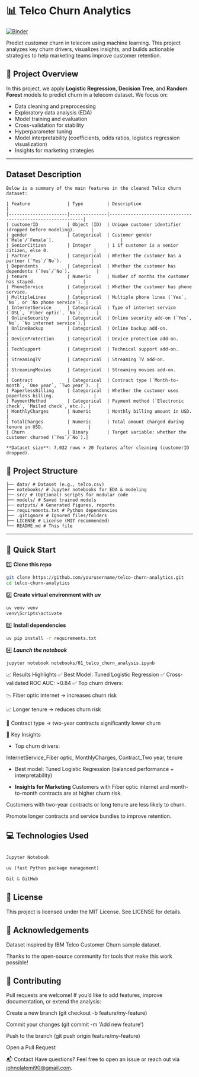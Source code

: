 # 📊 Telco Churn Analytics

[![Binder](https://mybinder.org/badge_logo.svg)](https://mybinder.org/v2/gh/yourusername/telco-churn-analytics/HEAD)

Predict customer churn in telecom using machine learning. This project analyzes key churn drivers, visualizes insights, and builds actionable strategies to help marketing teams improve customer retention.

## 📌 Project Overview

In this project, we apply **Logistic Regression**, **Decision Tree**, and **Random Forest** models to predict churn in a telecom dataset. We focus on:

- Data cleaning and preprocessing
- Exploratory data analysis (EDA)
- Model training and evaluation
- Cross-validation for stability
- Hyperparameter tuning
- Model interpretability (coefficients, odds ratios, logistics regression visualization)
- Insights for marketing strategies


---

## Dataset Description
```
Below is a summary of the main features in the cleaned Telco churn dataset:

| Feature              | Type         | Description                                                |
|----------------------|--------------|------------------------------------------------------------|
| customerID           | Object (ID)  | Unique customer identifier (dropped before modeling).      |
| gender               | Categorical  | Customer gender (`Male`/`Female`).                         |
| SeniorCitizen        | Integer      | 1 if customer is a senior citizen, else 0.                 |
| Partner              | Categorical  | Whether the customer has a partner (`Yes`/`No`).           |
| Dependents           | Categorical  | Whether the customer has dependents (`Yes`/`No`).          |
| tenure               | Numeric      | Number of months the customer has stayed.                  |
| PhoneService         | Categorical  | Whether the customer has phone service.                    |
| MultipleLines        | Categorical  | Multiple phone lines (`Yes`, `No`, or `No phone service`). |
| InternetService      | Categorical  | Type of internet service (`DSL`, `Fiber optic`, `No`).     |
| OnlineSecurity       | Categorical  | Online security add-on (`Yes`, `No`, `No internet service`).|
| OnlineBackup         | Categorical  | Online backup add-on.                                      |
| DeviceProtection     | Categorical  | Device protection add-on.                                  |
| TechSupport          | Categorical  | Technical support add-on.                                  |
| StreamingTV          | Categorical  | Streaming TV add-on.                                       |
| StreamingMovies      | Categorical  | Streaming movies add-on.                                   |
| Contract             | Categorical  | Contract type (`Month-to-month`, `One year`, `Two year`).  |
| PaperlessBilling     | Categorical  | Whether the customer uses paperless billing.               |
| PaymentMethod        | Categorical  | Payment method (`Electronic check`, `Mailed check`, etc.). |
| MonthlyCharges       | Numeric      | Monthly billing amount in USD.                             |
| TotalCharges         | Numeric      | Total amount charged during tenure in USD.                 |
| Churn                | Binary       | Target variable: whether the customer churned (`Yes`/`No`).|

**Dataset size**: 7,032 rows × 20 features after cleaning (customerID dropped).
```

## 📂 Project Structure

```telco-churn-analytics/
├── data/ # Dataset (e.g., telco.csv)
├── notebooks/ # Jupyter notebooks for EDA & modeling
├── src/ # (Optional) scripts for modular code
├── models/ # Saved trained models
├── outputs/ # Generated figures, reports
├── requirements.txt # Python dependencies
├── .gitignore # Ignored files/folders
├── LICENSE # License (MIT recommended)
└── README.md # This file

```
---

## 🚀 Quick Start

1️⃣ **Clone this repo**  
```bash
git clone https://github.com/yourusername/telco-churn-analytics.git
cd telco-churn-analytics
```

2️⃣ **Create virtual environment with uv**
```bash
uv venv venv
venv\Scripts\activate
```

3️⃣ **Install dependencies**
``` bash
uv pip install -r requirements.txt
```
4️⃣ ***Launch the notebook***
``` bash
jupyter notebook notebooks/01_telco_churn_analysis.ipynb
```
📈 Results Highlights
✅ Best Model: Tuned Logistic Regression
✅ Cross-validated ROC AUC: ~0.84
✅ Top churn drivers:

📉 Fiber optic internet → increases churn risk

📈 Longer tenure → reduces churn risk

📃 Contract type → two-year contracts significantly lower churn

🔎 Key Insights
- Top churn drivers:

InternetService_Fiber optic, MonthlyCharges, Contract_Two year, tenure

- Best model: Tuned Logistic Regression (balanced performance + interpretability)
  
- **Insights for Marketing**
Customers with Fiber optic internet and month-to-month contracts are at higher churn risk.

Customers with two-year contracts or long tenure are less likely to churn.

Promote longer contracts and service bundles to improve retention.

## 💻 Technologies Used
```Python (pandas, numpy, scikit-learn, seaborn, matplotlib)

Jupyter Notebook

uv (fast Python package management)

Git & GitHub
```
## 📝 License
This project is licensed under the MIT License. See LICENSE for details.

## 🙌 Acknowledgements
Dataset inspired by IBM Telco Customer Churn sample dataset.

Thanks to the open-source community for tools that make this work possible!

## 🤝 Contributing
Pull requests are welcome! If you’d like to add features, improve documentation, or extend the analysis:


Create a new branch (git checkout -b feature/my-feature)

Commit your changes (git commit -m 'Add new feature')

Push to the branch (git push origin feature/my-feature)

Open a Pull Request

📬 Contact
Have questions? Feel free to open an issue or reach out via johnolalemi90@gmail.com.
